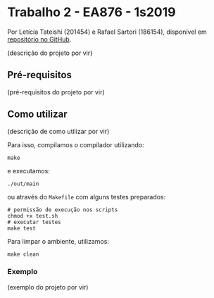# Trabalho 2 - EA876 - 1s2019

Por Letícia Tateishi (201454) e Rafael Sartori (186154), disponível em [repositório no GitHub](https://github.com/rafaelsartori96/EA876-trabalho2).

(descrição do projeto por vir)


## Pré-requisitos

(pré-requisitos do projeto por vir)


## Como utilizar

(descrição de como utilizar por vir)

Para isso, compilamos o compilador utilizando:
```
make
```

e executamos:
```
./out/main
```
ou através do `Makefile` com alguns testes preparados:
```
# permissão de execução nos scripts
chmod +x test.sh
# executar testes
make test
```

Para limpar o ambiente, utilizamos:
```
make clean
```


### Exemplo

(exemplo do projeto por vir)

